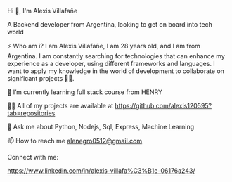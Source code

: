Hi 👋, I'm Alexis Villafañe

A Backend developer from Argentina, looking to get on board into tech world

⚡ Who am i? I am Alexis Villafañe, I am 28 years old, and I am from Argentina. I am constantly searching for technologies that can enhance my experience as a developer, using different frameworks and languages. I want to apply my knowledge in the world of development to collaborate on significant projects 😵‍💫.

🌱 I’m currently learning full stack course from HENRY

👨‍💻 All of my projects are available at https://github.com/alexis120595?tab=repositories

💬 Ask me about Python, Nodejs, Sql, Express, Machine Learning

📫 How to reach me alenegro0512@gmail.com

Connect with me:

https://www.linkedin.com/in/alexis-villafa%C3%B1e-06176a243/

